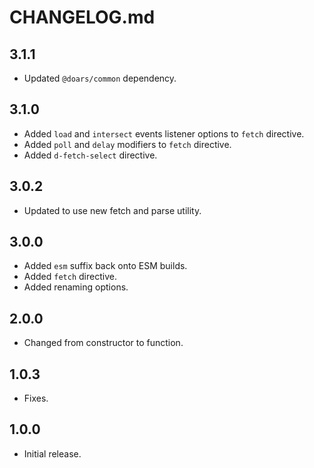 # CHANGELOG.md

## 3.1.1

- Updated `@doars/common` dependency.

## 3.1.0

- Added `load` and `intersect` events listener options to `fetch` directive.
- Added `poll` and `delay` modifiers to `fetch` directive.
- Added `d-fetch-select` directive.

## 3.0.2

- Updated to use new fetch and parse utility.

## 3.0.0

- Added `esm` suffix back onto ESM builds.
- Added `fetch` directive.
- Added renaming options.

## 2.0.0

- Changed from constructor to function.

## 1.0.3

- Fixes.

## 1.0.0

- Initial release.
